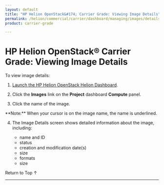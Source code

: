 ```yaml
---
layout: default
title: "HP Helion OpenStack&#174; Carrier Grade: Viewing Image Details"
permalink: /helion/commercial/carrier/dashboard/managing/images/details/
product: carrier-grade

---
```

<!--PUBLISHED-->

<script>

function PageRefresh {
onLoad="window.refresh"
}

PageRefresh();

</script>

<!--
<p style="font-size: small;"> <a href="/helion/commercial/carrier/ga1/install/">&#9664; PREV</a> | <a href="/helion/commercial/carrier/ga1/install-overview/">&#9650; UP</a> | <a href="/helion/commercial/carrier/ga1/">NEXT &#9654;</a></p> 
-->

# HP Helion OpenStack&#174; Carrier Grade: Viewing Image Details

To view image details:
1. [Launch the HP Helion OpenStack Helion Dashboard](/helion/openstack/carrier/dashboard/login/).

2. Click the **Images** link on the **Project** dashboard **Compute** panel.

3. Click the name of the image.
<p>**Note:** When your cursor is on the image name, the name is underlined.</p>

4. The Image Details screen shows detailed information about the image, including:

	* name and ID
	* status
	* creation and modification date(s)
	* size
	* formats
	* size

<p><a href="#top" style="padding:14px 0px 14px 0px; text-decoration: none;"> Return to Top &#8593; </a></p>


----
